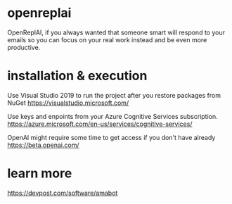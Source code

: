 # openreplai
OpenReplAI, if you always wanted that someone smart will respond to your emails so you can focus on your real work instead and be even more productive.

# installation & execution
Use Visual Studio 2019 to run the project after you restore packages from NuGet 
https://visualstudio.microsoft.com/

Use keys and enpoints from your Azure Cognitive Services subscription. 
https://azure.microsoft.com/en-us/services/cognitive-services/

OpenAI might require some time to get access if you don't have already 
https://beta.openai.com/

# learn more 
https://devpost.com/software/amabot
